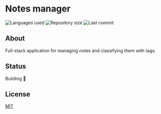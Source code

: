 # Notes manager

![Languages used](https://img.shields.io/github/languages/count/isadfrn/notes-manager?style=flat-square)
![Repository size](https://img.shields.io/github/repo-size/isadfrn/notes-manager?style=flat-square)
![Last commit](https://img.shields.io/github/last-commit/isadfrn/notes-manager?style=flat-square)

## About

Full-stack application for managing notes and classifying them with tags.

## Status

Building 🚧

## License

[MIT](./LICENSE)
